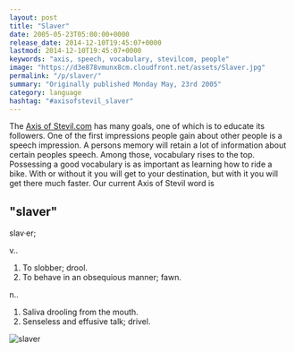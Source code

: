 ```yaml
---
layout: post
title: "Slaver"
date: 2005-05-23T05:00:00+0000
release_date: 2014-12-10T19:45:07+0000
lastmod: 2014-12-10T19:45:07+0000
keywords: "axis, speech, vocabulary, stevilcom, people"
image: "https://d3e878vmunx8cm.cloudfront.net/assets/Slaver.jpg"
permalink: "/p/slaver/"
summary: "Originally published Monday May, 23rd 2005"
category: language
hashtag: "#axisofstevil_slaver"
---
```


[id_1]: https://d3e878vmunx8cm.cloudfront.net/assets/Slaver.jpg "slaver"
The [Axis of Stevil.com](/ "Axis of Stevil.com") has many goals, one of which is to educate its followers. One of the first impressions people gain about other people is a speech impression. A persons memory will retain a lot of information about certain peoples speech. Among those, vocabulary rises to the top. Possessing a good vocabulary is as important as learning how to ride a bike. With or without it you will get to your destination, but with it you will get there much faster. Our current Axis of Stevil word is

## "slaver" ##

slav·er;

v..

1. To slobber; drool.
2. To behave in an obsequious manner; fawn.
   
n..     
   
1. Saliva drooling from the mouth.
2. Senseless and effusive talk; drivel.

![slaver][id_1]
